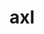 ---
title: "axl"
layout: cache
categories: [package, develop]
meta: {"compilers": ["cce@18.0.0", "gcc@10.3.0", "gcc@11.1.0", "gcc@11.4.0", "gcc@7.5.0", "gcc@9.4.0", "intel-oneapi-compilers@2024.2.1", "intel-oneapi-compilers@2025.1.0"], "num_specs": 115, "num_specs_by_stack": {"data-vis-sdk": 11, "e4s": 33, "e4s-cray-rhel": 6, "e4s-cray-sles": 2, "e4s-neoverse-v2": 22, "e4s-neoverse_v1": 9, "e4s-oneapi": 19, "e4s-power": 2, "radiuss": 11, "root": 115}, "oss": ["rhel8", "sle_hpc15", "ubuntu18.04", "ubuntu20.04", "ubuntu22.04"], "platforms": ["linux"], "stacks": ["data-vis-sdk", "e4s", "e4s-cray-rhel", "e4s-cray-sles", "e4s-neoverse-v2", "e4s-neoverse_v1", "e4s-oneapi", "e4s-power", "radiuss", "root"], "targets": ["neoverse_v1", "neoverse_v2", "ppc64le", "x86_64_v3", "x86_64_v4"], "versions": ["0.9.0"]}
spec_details: [{"compiler": "intel-oneapi-compilers@2025.1.0", "hash": "2g2sdtq66ozsmpk44otnkdmimoyoa5lv", "os": "ubuntu22.04", "platform": "linux", "size": "-", "stacks": ["e4s-oneapi", "root"], "target": "x86_64_v3", "variants": ["async_api:=daemon", "+bbapi", "~bbapi_fallback", "build_system=cmake", "build_type=Release", "~dw", "generator=make", "~ipo", "+mpi", "+pthreads", "+shared"], "versions": ["0.9.0"]}, {"compiler": "gcc@11.1.0", "hash": "2itmesgysafa42t7xwvwdxr2vnti7yha", "os": "ubuntu20.04", "platform": "linux", "size": "-", "stacks": ["data-vis-sdk", "root"], "target": "x86_64_v3", "variants": ["async_api:=daemon", "+bbapi", "~bbapi_fallback", "build_system=cmake", "build_type=Release", "~dw", "generator=make", "~ipo", "+mpi", "+pthreads", "+shared"], "versions": ["0.9.0"]}, {"compiler": "gcc@11.1.0", "hash": "2qrllttwpziekegwff7f5zhblwldim4z", "os": "ubuntu20.04", "platform": "linux", "size": "-", "stacks": ["data-vis-sdk", "root"], "target": "x86_64_v3", "variants": ["async_api:=daemon", "+bbapi", "~bbapi_fallback", "build_system=cmake", "build_type=Release", "~dw", "generator=make", "~ipo", "+mpi", "+pthreads", "+shared"], "versions": ["0.9.0"]}, {"compiler": "cce@18.0.0", "hash": "2un5g67rr3qejlxxg5nqggn753yiy7i3", "os": "rhel8", "platform": "linux", "size": "-", "stacks": ["e4s-cray-rhel", "root"], "target": "x86_64_v3", "variants": ["async_api:=daemon", "+bbapi", "~bbapi_fallback", "build_system=cmake", "build_type=Release", "~dw", "generator=make", "~ipo", "+mpi", "+pthreads", "+shared"], "versions": ["0.9.0"]}, {"compiler": "gcc@11.4.0", "hash": "3giti673fs7xnffldjdfn2xssa6k66lo", "os": "ubuntu22.04", "platform": "linux", "size": "-", "stacks": ["e4s-neoverse-v2", "root"], "target": "neoverse_v2", "variants": ["async_api:=daemon", "+bbapi", "~bbapi_fallback", "build_system=cmake", "build_type=Release", "~dw", "generator=make", "~ipo", "+mpi", "+pthreads", "+shared"], "versions": ["0.9.0"]}, {"compiler": "intel-oneapi-compilers@2025.1.0", "hash": "3rdy75qnbsfrhfwbj266b7qqvlghfkwt", "os": "ubuntu22.04", "platform": "linux", "size": "-", "stacks": ["e4s-oneapi", "root"], "target": "x86_64_v3", "variants": ["async_api:=daemon", "~bbapi", "~bbapi_fallback", "build_system=cmake", "build_type=Release", "~dw", "generator=make", "~ipo", "+mpi", "+pthreads", "+shared"], "versions": ["0.9.0"]}, {"compiler": "gcc@11.4.0", "hash": "3vuh5v2vjacutzhohhhldhuo44ipujes", "os": "ubuntu22.04", "platform": "linux", "size": "-", "stacks": ["e4s", "root"], "target": "x86_64_v3", "variants": ["async_api:=daemon", "~bbapi", "~bbapi_fallback", "build_system=cmake", "build_type=Release", "~dw", "generator=make", "~ipo", "+mpi", "+pthreads", "+shared"], "versions": ["0.9.0"]}, {"compiler": "gcc@10.3.0", "hash": "3vzpoobujldhvipbsrbl7paxehxos2yn", "os": "sle_hpc15", "platform": "linux", "size": "-", "stacks": ["e4s-cray-sles", "root"], "target": "x86_64_v4", "variants": ["async_api:=daemon", "+bbapi", "~bbapi_fallback", "build_system=cmake", "build_type=Release", "~dw", "generator=make", "~ipo", "+mpi", "+pthreads", "+shared"], "versions": ["0.9.0"]}, {"compiler": "gcc@11.4.0", "hash": "46wzerjllsjbqpvmbmhzc6haztpuooxt", "os": "ubuntu22.04", "platform": "linux", "size": "-", "stacks": ["e4s-neoverse_v1", "root"], "target": "neoverse_v1", "variants": ["async_api:=daemon", "+bbapi", "~bbapi_fallback", "build_system=cmake", "build_type=Release", "~dw", "generator=make", "~ipo", "+mpi", "+pthreads", "+shared"], "versions": ["0.9.0"]}, {"compiler": "gcc@10.3.0", "hash": "4exb3rxlap2gp4blyawwyk5eppns6zxz", "os": "sle_hpc15", "platform": "linux", "size": "-", "stacks": ["e4s-cray-sles", "root"], "target": "x86_64_v4", "variants": ["async_api:=daemon", "+bbapi", "~bbapi_fallback", "build_system=cmake", "build_type=Release", "~dw", "generator=make", "~ipo", "+mpi", "+pthreads", "+shared"], "versions": ["0.9.0"]}, {"compiler": "gcc@11.4.0", "hash": "4f5bf2sganxwtxgalu2nyj6yqpa6mnju", "os": "ubuntu22.04", "platform": "linux", "size": "-", "stacks": ["e4s-neoverse_v1", "root"], "target": "neoverse_v1", "variants": ["async_api:=daemon", "~bbapi", "~bbapi_fallback", "build_system=cmake", "build_type=Release", "~dw", "generator=make", "~ipo", "+mpi", "+pthreads", "+shared"], "versions": ["0.9.0"]}, {"compiler": "gcc@11.4.0", "hash": "4qm4pw5qes6ndovrm7hyh5g5mmg5pypd", "os": "ubuntu22.04", "platform": "linux", "size": "-", "stacks": ["e4s-neoverse-v2", "root"], "target": "neoverse_v2", "variants": ["async_api:=daemon", "+bbapi", "~bbapi_fallback", "build_system=cmake", "build_type=Release", "~dw", "generator=make", "~ipo", "+mpi", "+pthreads", "+shared"], "versions": ["0.9.0"]}, {"compiler": "cce@18.0.0", "hash": "4syytaltxqubn67ax7db2sdst2dyltcu", "os": "rhel8", "platform": "linux", "size": "-", "stacks": ["e4s-cray-rhel", "root"], "target": "x86_64_v3", "variants": ["async_api:=daemon", "+bbapi", "~bbapi_fallback", "build_system=cmake", "build_type=Release", "~dw", "generator=make", "~ipo", "+mpi", "+pthreads", "+shared"], "versions": ["0.9.0"]}, {"compiler": "gcc@11.4.0", "hash": "527z4jwaotswpsplbp5zg2vidclg5utq", "os": "ubuntu22.04", "platform": "linux", "size": "-", "stacks": ["e4s-neoverse-v2", "root"], "target": "neoverse_v2", "variants": ["async_api:=daemon", "~bbapi", "~bbapi_fallback", "build_system=cmake", "build_type=Release", "~dw", "generator=make", "~ipo", "+mpi", "+pthreads", "+shared"], "versions": ["0.9.0"]}, {"compiler": "gcc@7.5.0", "hash": "5aof4jmv4ryxwskutz6qulcnpydbmw5s", "os": "ubuntu18.04", "platform": "linux", "size": "-", "stacks": ["radiuss", "root"], "target": "x86_64_v3", "variants": ["async_api:=daemon", "~bbapi", "~bbapi_fallback", "build_system=cmake", "build_type=Release", "~dw", "generator=make", "~ipo", "+mpi", "+pthreads", "+shared"], "versions": ["0.9.0"]}, {"compiler": "gcc@11.4.0", "hash": "5grlm32sf2es7x2jbu2g7nzrvs3ev6ac", "os": "ubuntu22.04", "platform": "linux", "size": "-", "stacks": ["e4s-neoverse-v2", "root"], "target": "neoverse_v2", "variants": ["async_api:=daemon", "~bbapi", "~bbapi_fallback", "build_system=cmake", "build_type=Release", "~dw", "generator=make", "~ipo", "+mpi", "+pthreads", "+shared"], "versions": ["0.9.0"]}, {"compiler": "intel-oneapi-compilers@2024.2.1", "hash": "5r476vtd5actuojxncoukaarlreodek3", "os": "ubuntu22.04", "platform": "linux", "size": "-", "stacks": ["e4s-oneapi", "root"], "target": "x86_64_v3", "variants": ["async_api:=daemon", "+bbapi", "~bbapi_fallback", "build_system=cmake", "build_type=Release", "~dw", "generator=make", "~ipo", "+mpi", "+pthreads", "+shared"], "versions": ["0.9.0"]}, {"compiler": "gcc@11.4.0", "hash": "5wcpddnkcgbepnaqcsat5yqropjcc2vm", "os": "ubuntu22.04", "platform": "linux", "size": "-", "stacks": ["e4s", "root"], "target": "x86_64_v3", "variants": ["async_api:=daemon", "+bbapi", "~bbapi_fallback", "build_system=cmake", "build_type=Release", "~dw", "generator=make", "~ipo", "+mpi", "+pthreads", "+shared"], "versions": ["0.9.0"]}, {"compiler": "gcc@11.4.0", "hash": "5xpmb3rlcnity7gvv4wuad37efxdb7zi", "os": "ubuntu22.04", "platform": "linux", "size": "-", "stacks": ["e4s", "root"], "target": "x86_64_v3", "variants": ["async_api:=daemon", "~bbapi", "~bbapi_fallback", "build_system=cmake", "build_type=Release", "~dw", "generator=make", "~ipo", "+mpi", "+pthreads", "+shared"], "versions": ["0.9.0"]}, {"compiler": "intel-oneapi-compilers@2024.2.1", "hash": "622jjb6yu6fkkz2xehxpo6to3hksiquq", "os": "ubuntu22.04", "platform": "linux", "size": "-", "stacks": ["e4s-oneapi", "root"], "target": "x86_64_v3", "variants": ["async_api:=daemon", "~bbapi", "~bbapi_fallback", "build_system=cmake", "build_type=Release", "~dw", "generator=make", "~ipo", "+mpi", "+pthreads", "+shared"], "versions": ["0.9.0"]}, {"compiler": "gcc@7.5.0", "hash": "6ldr6grkkenc3yjriefoymxb7jeb3yjk", "os": "ubuntu18.04", "platform": "linux", "size": "-", "stacks": ["radiuss", "root"], "target": "x86_64_v3", "variants": ["async_api:=daemon", "~bbapi", "~bbapi_fallback", "build_system=cmake", "build_type=Release", "~dw", "generator=make", "~ipo", "+mpi", "+pthreads", "+shared"], "versions": ["0.9.0"]}, {"compiler": "gcc@11.4.0", "hash": "6xkdybq76mt7zra6c3fychx7wqelz75k", "os": "ubuntu22.04", "platform": "linux", "size": "-", "stacks": ["e4s", "root"], "target": "x86_64_v3", "variants": ["async_api:=daemon", "~bbapi", "~bbapi_fallback", "build_system=cmake", "build_type=Release", "~dw", "generator=make", "~ipo", "+mpi", "+pthreads", "+shared"], "versions": ["0.9.0"]}, {"compiler": "gcc@11.1.0", "hash": "767p3vv6g4uzrkwokxka6uwc2lqitq6x", "os": "ubuntu20.04", "platform": "linux", "size": "-", "stacks": ["data-vis-sdk", "root"], "target": "x86_64_v3", "variants": ["async_api:=daemon", "+bbapi", "~bbapi_fallback", "build_system=cmake", "build_type=Release", "~dw", "generator=make", "~ipo", "+mpi", "+pthreads", "+shared"], "versions": ["0.9.0"]}, {"compiler": "gcc@11.4.0", "hash": "7dsxvoysymvzqj33hzc6iky3rfytnocu", "os": "ubuntu22.04", "platform": "linux", "size": "-", "stacks": ["e4s", "root"], "target": "x86_64_v3", "variants": ["async_api:=daemon", "+bbapi", "~bbapi_fallback", "build_system=cmake", "build_type=Release", "~dw", "generator=make", "~ipo", "+mpi", "+pthreads", "+shared"], "versions": ["0.9.0"]}, {"compiler": "gcc@11.4.0", "hash": "7eycj6zngfev7gcxzmpkz6thuma3wfor", "os": "ubuntu22.04", "platform": "linux", "size": "-", "stacks": ["e4s-neoverse-v2", "root"], "target": "neoverse_v2", "variants": ["async_api:=daemon", "+bbapi", "~bbapi_fallback", "build_system=cmake", "build_type=Release", "~dw", "generator=make", "~ipo", "+mpi", "+pthreads", "+shared"], "versions": ["0.9.0"]}, {"compiler": "intel-oneapi-compilers@2025.1.0", "hash": "7kxncdztnuut4falrbnutthifubdm4ay", "os": "ubuntu22.04", "platform": "linux", "size": "-", "stacks": ["e4s-oneapi", "root"], "target": "x86_64_v3", "variants": ["async_api:=daemon", "~bbapi", "~bbapi_fallback", "build_system=cmake", "build_type=Release", "~dw", "generator=make", "~ipo", "+mpi", "+pthreads", "+shared"], "versions": ["0.9.0"]}, {"compiler": "gcc@11.1.0", "hash": "7ssqo6eahwapd26es4wz2rywdtsbygts", "os": "ubuntu20.04", "platform": "linux", "size": "-", "stacks": ["data-vis-sdk", "root"], "target": "x86_64_v3", "variants": ["async_api:=daemon", "+bbapi", "~bbapi_fallback", "build_system=cmake", "build_type=Release", "~dw", "generator=make", "~ipo", "+mpi", "+pthreads", "+shared"], "versions": ["0.9.0"]}, {"compiler": "gcc@11.4.0", "hash": "ate7ptw3rxuhzyl7qo35w2fro42pe7rl", "os": "ubuntu22.04", "platform": "linux", "size": "-", "stacks": ["e4s", "root"], "target": "x86_64_v3", "variants": ["async_api:=daemon", "+bbapi", "~bbapi_fallback", "build_system=cmake", "build_type=Release", "~dw", "generator=make", "~ipo", "+mpi", "+pthreads", "+shared"], "versions": ["0.9.0"]}, {"compiler": "gcc@11.4.0", "hash": "ayogs7fdljmsb244fg4ahhunb3wb3wbw", "os": "ubuntu22.04", "platform": "linux", "size": "-", "stacks": ["e4s", "root"], "target": "x86_64_v3", "variants": ["async_api:=daemon", "+bbapi", "~bbapi_fallback", "build_system=cmake", "build_type=Release", "~dw", "generator=make", "~ipo", "+mpi", "+pthreads", "+shared"], "versions": ["0.9.0"]}, {"compiler": "intel-oneapi-compilers@2024.2.1", "hash": "b3tpai77spzgdqimprb3rgap5plrvkd7", "os": "ubuntu22.04", "platform": "linux", "size": "-", "stacks": ["e4s-oneapi", "root"], "target": "x86_64_v3", "variants": ["async_api:=daemon", "~bbapi", "~bbapi_fallback", "build_system=cmake", "build_type=Release", "~dw", "generator=make", "~ipo", "+mpi", "+pthreads", "+shared"], "versions": ["0.9.0"]}, {"compiler": "gcc@11.1.0", "hash": "bkwxmi6s7osd3q5xxvo4dchw5mmzbguk", "os": "ubuntu20.04", "platform": "linux", "size": "-", "stacks": ["data-vis-sdk", "root"], "target": "x86_64_v3", "variants": ["async_api:=daemon", "+bbapi", "~bbapi_fallback", "build_system=cmake", "build_type=Release", "~dw", "generator=make", "~ipo", "+mpi", "+pthreads", "+shared"], "versions": ["0.9.0"]}, {"compiler": "cce@18.0.0", "hash": "bpx6we3gx6iilcdjmkse56kpumtlmoxw", "os": "rhel8", "platform": "linux", "size": "-", "stacks": ["e4s-cray-rhel", "root"], "target": "x86_64_v3", "variants": ["async_api:=daemon", "+bbapi", "~bbapi_fallback", "build_system=cmake", "build_type=Release", "~dw", "generator=make", "~ipo", "+mpi", "+pthreads", "+shared"], "versions": ["0.9.0"]}, {"compiler": "gcc@11.4.0", "hash": "ceqrmjnofeiakkmq6jreva3jckxbc4oo", "os": "ubuntu22.04", "platform": "linux", "size": "-", "stacks": ["e4s-neoverse-v2", "root"], "target": "neoverse_v2", "variants": ["async_api:=daemon", "+bbapi", "~bbapi_fallback", "build_system=cmake", "build_type=Release", "~dw", "generator=make", "~ipo", "+mpi", "+pthreads", "+shared"], "versions": ["0.9.0"]}, {"compiler": "gcc@11.4.0", "hash": "cmtwrtzl5puxnvdkfhwbofswo5c74z5p", "os": "ubuntu22.04", "platform": "linux", "size": "-", "stacks": ["e4s-neoverse_v1", "root"], "target": "neoverse_v1", "variants": ["async_api:=daemon", "+bbapi", "~bbapi_fallback", "build_system=cmake", "build_type=Release", "~dw", "generator=make", "~ipo", "+mpi", "+pthreads", "+shared"], "versions": ["0.9.0"]}, {"compiler": "gcc@11.4.0", "hash": "czy2ukt3qu44k2m7kq2kpypcm6rm2v3u", "os": "ubuntu22.04", "platform": "linux", "size": "-", "stacks": ["e4s-neoverse-v2", "root"], "target": "neoverse_v2", "variants": ["async_api:=daemon", "+bbapi", "~bbapi_fallback", "build_system=cmake", "build_type=Release", "~dw", "generator=make", "~ipo", "+mpi", "+pthreads", "+shared"], "versions": ["0.9.0"]}, {"compiler": "cce@18.0.0", "hash": "d5d44xmrhqttlorxqsutzupvk3ylhnj5", "os": "rhel8", "platform": "linux", "size": "-", "stacks": ["e4s-cray-rhel", "root"], "target": "x86_64_v3", "variants": ["async_api:=daemon", "+bbapi", "~bbapi_fallback", "build_system=cmake", "build_type=Release", "~dw", "generator=make", "~ipo", "+mpi", "+pthreads", "+shared"], "versions": ["0.9.0"]}, {"compiler": "intel-oneapi-compilers@2024.2.1", "hash": "d7a7q7jgmg3kwxaxv2gqqa4conv3gdyn", "os": "ubuntu22.04", "platform": "linux", "size": "-", "stacks": ["e4s-oneapi", "root"], "target": "x86_64_v3", "variants": ["async_api:=daemon", "+bbapi", "~bbapi_fallback", "build_system=cmake", "build_type=Release", "~dw", "generator=make", "~ipo", "+mpi", "+pthreads", "+shared"], "versions": ["0.9.0"]}, {"compiler": "gcc@11.4.0", "hash": "dckvpdcsrpq2u4umth5l2vjnhfnepmb3", "os": "ubuntu22.04", "platform": "linux", "size": "-", "stacks": ["e4s-neoverse-v2", "root"], "target": "neoverse_v2", "variants": ["async_api:=daemon", "~bbapi", "~bbapi_fallback", "build_system=cmake", "build_type=Release", "~dw", "generator=make", "~ipo", "+mpi", "+pthreads", "+shared"], "versions": ["0.9.0"]}, {"compiler": "gcc@11.4.0", "hash": "drnbuvor3eb2l5kw7sbp7apv5c35ksci", "os": "ubuntu22.04", "platform": "linux", "size": "-", "stacks": ["e4s-neoverse-v2", "root"], "target": "neoverse_v2", "variants": ["async_api:=daemon", "+bbapi", "~bbapi_fallback", "build_system=cmake", "build_type=Release", "~dw", "generator=make", "~ipo", "+mpi", "+pthreads", "+shared"], "versions": ["0.9.0"]}, {"compiler": "intel-oneapi-compilers@2024.2.1", "hash": "dy3fetwrfebh74qz6owm4kfjenadgrbj", "os": "ubuntu22.04", "platform": "linux", "size": "-", "stacks": ["e4s-oneapi", "root"], "target": "x86_64_v3", "variants": ["async_api:=daemon", "+bbapi", "~bbapi_fallback", "build_system=cmake", "build_type=Release", "~dw", "generator=make", "~ipo", "+mpi", "+pthreads", "+shared"], "versions": ["0.9.0"]}, {"compiler": "gcc@9.4.0", "hash": "eekb7gd3opltdkiomonnkhalwmht6f4h", "os": "ubuntu20.04", "platform": "linux", "size": "-", "stacks": ["e4s-power", "root"], "target": "ppc64le", "variants": ["async_api:=daemon", "~bbapi", "~bbapi_fallback", "build_system=cmake", "build_type=Release", "~dw", "generator=make", "~ipo", "+mpi", "+pthreads", "+shared"], "versions": ["0.9.0"]}, {"compiler": "gcc@11.4.0", "hash": "eetyrwmbephzc6wcrhkpj5hq4ozoswcw", "os": "ubuntu22.04", "platform": "linux", "size": "-", "stacks": ["e4s-neoverse_v1", "root"], "target": "neoverse_v1", "variants": ["async_api:=daemon", "~bbapi", "~bbapi_fallback", "build_system=cmake", "build_type=Release", "~dw", "generator=make", "~ipo", "+mpi", "+pthreads", "+shared"], "versions": ["0.9.0"]}, {"compiler": "gcc@11.4.0", "hash": "ef6i7hhq6hneacom4vwrew5rb4swoehk", "os": "ubuntu22.04", "platform": "linux", "size": "-", "stacks": ["e4s-neoverse-v2", "root"], "target": "neoverse_v2", "variants": ["async_api:=daemon", "+bbapi", "~bbapi_fallback", "build_system=cmake", "build_type=Release", "~dw", "generator=make", "~ipo", "+mpi", "+pthreads", "+shared"], "versions": ["0.9.0"]}, {"compiler": "gcc@11.4.0", "hash": "epiuz6u226hcrqa4qfk562tqxx2et73n", "os": "ubuntu22.04", "platform": "linux", "size": "-", "stacks": ["e4s", "root"], "target": "x86_64_v3", "variants": ["async_api:=daemon", "+bbapi", "~bbapi_fallback", "build_system=cmake", "build_type=Release", "~dw", "generator=make", "~ipo", "+mpi", "+pthreads", "+shared"], "versions": ["0.9.0"]}, {"compiler": "intel-oneapi-compilers@2024.2.1", "hash": "f4gbz66tpjau4hh4ffll6mwxxofsxr4o", "os": "ubuntu22.04", "platform": "linux", "size": "-", "stacks": ["e4s-oneapi", "root"], "target": "x86_64_v3", "variants": ["async_api:=daemon", "+bbapi", "~bbapi_fallback", "build_system=cmake", "build_type=Release", "~dw", "generator=make", "~ipo", "+mpi", "+pthreads", "+shared"], "versions": ["0.9.0"]}, {"compiler": "intel-oneapi-compilers@2025.1.0", "hash": "f5453ytdewefkqo5qnsxgru763m6tbeb", "os": "ubuntu22.04", "platform": "linux", "size": "-", "stacks": ["e4s-oneapi", "root"], "target": "x86_64_v3", "variants": ["async_api:=daemon", "~bbapi", "~bbapi_fallback", "build_system=cmake", "build_type=Release", "~dw", "generator=make", "~ipo", "+mpi", "+pthreads", "+shared"], "versions": ["0.9.0"]}, {"compiler": "gcc@11.4.0", "hash": "fpta7p7ajyikiaslm6rti5eidvo2cgmu", "os": "ubuntu22.04", "platform": "linux", "size": "-", "stacks": ["e4s", "root"], "target": "x86_64_v3", "variants": ["async_api:=daemon", "+bbapi", "~bbapi_fallback", "build_system=cmake", "build_type=Release", "~dw", "generator=make", "~ipo", "+mpi", "+pthreads", "+shared"], "versions": ["0.9.0"]}, {"compiler": "gcc@11.4.0", "hash": "g37awividxibc4upky53kz3fv7ustaua", "os": "ubuntu22.04", "platform": "linux", "size": "-", "stacks": ["e4s", "root"], "target": "x86_64_v3", "variants": ["async_api:=daemon", "+bbapi", "~bbapi_fallback", "build_system=cmake", "build_type=Release", "~dw", "generator=make", "~ipo", "+mpi", "+pthreads", "+shared"], "versions": ["0.9.0"]}, {"compiler": "gcc@11.4.0", "hash": "gi7kdebnywxn2x3gkceduk42dsztdf4q", "os": "ubuntu22.04", "platform": "linux", "size": "-", "stacks": ["e4s", "root"], "target": "x86_64_v3", "variants": ["async_api:=daemon", "+bbapi", "~bbapi_fallback", "build_system=cmake", "build_type=Release", "~dw", "generator=make", "~ipo", "+mpi", "+pthreads", "+shared"], "versions": ["0.9.0"]}, {"compiler": "gcc@11.4.0", "hash": "go4eux5z3hohowy6zm4jqmq56bajd4lf", "os": "ubuntu22.04", "platform": "linux", "size": "-", "stacks": ["e4s-neoverse-v2", "root"], "target": "neoverse_v2", "variants": ["async_api:=daemon", "~bbapi", "~bbapi_fallback", "build_system=cmake", "build_type=Release", "~dw", "generator=make", "~ipo", "+mpi", "+pthreads", "+shared"], "versions": ["0.9.0"]}, {"compiler": "gcc@11.4.0", "hash": "gp4jb5e3y3afljukyr4op5snivmeqhdi", "os": "ubuntu22.04", "platform": "linux", "size": "-", "stacks": ["e4s-neoverse_v1", "root"], "target": "neoverse_v1", "variants": ["async_api:=daemon", "+bbapi", "~bbapi_fallback", "build_system=cmake", "build_type=Release", "~dw", "generator=make", "~ipo", "+mpi", "+pthreads", "+shared"], "versions": ["0.9.0"]}, {"compiler": "gcc@11.4.0", "hash": "gplhidzhvzof64cvpm5ibzokwtpf7xnt", "os": "ubuntu22.04", "platform": "linux", "size": "-", "stacks": ["e4s", "root"], "target": "x86_64_v3", "variants": ["async_api:=daemon", "~bbapi", "~bbapi_fallback", "build_system=cmake", "build_type=Release", "~dw", "generator=make", "~ipo", "+mpi", "+pthreads", "+shared"], "versions": ["0.9.0"]}, {"compiler": "gcc@11.4.0", "hash": "gsyarikplbp5jp5x3qyjygv3wjegpnh2", "os": "ubuntu22.04", "platform": "linux", "size": "-", "stacks": ["e4s-neoverse-v2", "root"], "target": "neoverse_v2", "variants": ["async_api:=daemon", "+bbapi", "~bbapi_fallback", "build_system=cmake", "build_type=Release", "~dw", "generator=make", "~ipo", "+mpi", "+pthreads", "+shared"], "versions": ["0.9.0"]}, {"compiler": "intel-oneapi-compilers@2025.1.0", "hash": "gxlyz2baoai5krwi6xximep2ay4dtdxd", "os": "ubuntu22.04", "platform": "linux", "size": "-", "stacks": ["e4s-oneapi", "root"], "target": "x86_64_v3", "variants": ["async_api:=daemon", "~bbapi", "~bbapi_fallback", "build_system=cmake", "build_type=Release", "~dw", "generator=make", "~ipo", "+mpi", "+pthreads", "+shared"], "versions": ["0.9.0"]}, {"compiler": "intel-oneapi-compilers@2024.2.1", "hash": "ha4sft4bf2mtywxxirb2nc2m47rgqjny", "os": "ubuntu22.04", "platform": "linux", "size": "-", "stacks": ["e4s-oneapi", "root"], "target": "x86_64_v3", "variants": ["async_api:=daemon", "+bbapi", "~bbapi_fallback", "build_system=cmake", "build_type=Release", "~dw", "generator=make", "~ipo", "+mpi", "+pthreads", "+shared"], "versions": ["0.9.0"]}, {"compiler": "intel-oneapi-compilers@2025.1.0", "hash": "hbgalugetwpyhf7ecxbwtleme3bdtt4t", "os": "ubuntu22.04", "platform": "linux", "size": "-", "stacks": ["e4s-oneapi", "root"], "target": "x86_64_v3", "variants": ["async_api:=daemon", "+bbapi", "~bbapi_fallback", "build_system=cmake", "build_type=Release", "~dw", "generator=make", "~ipo", "+mpi", "+pthreads", "+shared"], "versions": ["0.9.0"]}, {"compiler": "gcc@11.4.0", "hash": "hhm4p67oobozhrf76tbenst7doenozye", "os": "ubuntu22.04", "platform": "linux", "size": "-", "stacks": ["e4s", "root"], "target": "x86_64_v3", "variants": ["async_api:=daemon", "+bbapi", "~bbapi_fallback", "build_system=cmake", "build_type=Release", "~dw", "generator=make", "~ipo", "+mpi", "+pthreads", "+shared"], "versions": ["0.9.0"]}, {"compiler": "gcc@11.1.0", "hash": "hqqhggio5gjiekadqog5qz6forjrebam", "os": "ubuntu20.04", "platform": "linux", "size": "-", "stacks": ["data-vis-sdk", "root"], "target": "x86_64_v3", "variants": ["async_api:=daemon", "+bbapi", "~bbapi_fallback", "build_system=cmake", "build_type=Release", "~dw", "generator=make", "~ipo", "+mpi", "+pthreads", "+shared"], "versions": ["0.9.0"]}, {"compiler": "gcc@11.4.0", "hash": "ienpdagqbmb7goaqzqy7vxa7mspy4vds", "os": "ubuntu22.04", "platform": "linux", "size": "-", "stacks": ["e4s", "root"], "target": "x86_64_v3", "variants": ["async_api:=daemon", "~bbapi", "~bbapi_fallback", "build_system=cmake", "build_type=Release", "~dw", "generator=make", "~ipo", "+mpi", "+pthreads", "+shared"], "versions": ["0.9.0"]}, {"compiler": "gcc@11.1.0", "hash": "irq2d5ypkvim2jr6tf52k4auurr7mcb2", "os": "ubuntu20.04", "platform": "linux", "size": "-", "stacks": ["data-vis-sdk", "root"], "target": "x86_64_v3", "variants": ["async_api:=daemon", "+bbapi", "~bbapi_fallback", "build_system=cmake", "build_type=Release", "~dw", "generator=make", "~ipo", "+mpi", "+pthreads", "+shared"], "versions": ["0.9.0"]}, {"compiler": "cce@18.0.0", "hash": "j5wmcxxgsv45omlky6mmuou4kwml2vyz", "os": "rhel8", "platform": "linux", "size": "-", "stacks": ["e4s-cray-rhel", "root"], "target": "x86_64_v3", "variants": ["async_api:=daemon", "+bbapi", "~bbapi_fallback", "build_system=cmake", "build_type=Release", "~dw", "generator=make", "~ipo", "+mpi", "+pthreads", "+shared"], "versions": ["0.9.0"]}, {"compiler": "gcc@11.4.0", "hash": "j6fxaujurbzhsfqtvi7brjy2qadpss6i", "os": "ubuntu22.04", "platform": "linux", "size": "-", "stacks": ["e4s", "root"], "target": "x86_64_v3", "variants": ["async_api:=daemon", "~bbapi", "~bbapi_fallback", "build_system=cmake", "build_type=Release", "~dw", "generator=make", "~ipo", "+mpi", "+pthreads", "+shared"], "versions": ["0.9.0"]}, {"compiler": "gcc@7.5.0", "hash": "ja5ky36hn6umw4o6gusxibavv5s66npt", "os": "ubuntu18.04", "platform": "linux", "size": "-", "stacks": ["radiuss", "root"], "target": "x86_64_v3", "variants": ["async_api:=daemon", "~bbapi", "~bbapi_fallback", "build_system=cmake", "build_type=Release", "~dw", "generator=make", "~ipo", "+mpi", "+pthreads", "+shared"], "versions": ["0.9.0"]}, {"compiler": "gcc@7.5.0", "hash": "jdvan7kg7qo36upcgjks2n2qhuomecqg", "os": "ubuntu18.04", "platform": "linux", "size": "-", "stacks": ["radiuss", "root"], "target": "x86_64_v3", "variants": ["async_api:=daemon", "~bbapi", "~bbapi_fallback", "build_system=cmake", "build_type=Release", "~dw", "generator=make", "~ipo", "+mpi", "+pthreads", "+shared"], "versions": ["0.9.0"]}, {"compiler": "intel-oneapi-compilers@2025.1.0", "hash": "l26b2z4ggaqer222to4vvr5vwadp7ykn", "os": "ubuntu22.04", "platform": "linux", "size": "-", "stacks": ["e4s-oneapi", "root"], "target": "x86_64_v3", "variants": ["async_api:=daemon", "+bbapi", "~bbapi_fallback", "build_system=cmake", "build_type=Release", "~dw", "generator=make", "~ipo", "+mpi", "+pthreads", "+shared"], "versions": ["0.9.0"]}, {"compiler": "gcc@7.5.0", "hash": "l7mpf4gvy2f4fcig6vwmztynt37a7nc3", "os": "ubuntu18.04", "platform": "linux", "size": "-", "stacks": ["radiuss", "root"], "target": "x86_64_v3", "variants": ["async_api:=daemon", "~bbapi", "~bbapi_fallback", "build_system=cmake", "build_type=Release", "~dw", "generator=make", "~ipo", "+mpi", "+pthreads", "+shared"], "versions": ["0.9.0"]}, {"compiler": "gcc@11.4.0", "hash": "leot2egrr4tr6yibniii3wi2kewxbwrp", "os": "ubuntu22.04", "platform": "linux", "size": "-", "stacks": ["e4s-neoverse_v1", "root"], "target": "neoverse_v1", "variants": ["async_api:=daemon", "+bbapi", "~bbapi_fallback", "build_system=cmake", "build_type=Release", "~dw", "generator=make", "~ipo", "+mpi", "+pthreads", "+shared"], "versions": ["0.9.0"]}, {"compiler": "gcc@7.5.0", "hash": "likizn3bcgi7oxwotmlsm7ibrqoko4dh", "os": "ubuntu18.04", "platform": "linux", "size": "-", "stacks": ["radiuss", "root"], "target": "x86_64_v3", "variants": ["async_api:=daemon", "~bbapi", "~bbapi_fallback", "build_system=cmake", "build_type=Release", "~dw", "generator=make", "~ipo", "+mpi", "+pthreads", "+shared"], "versions": ["0.9.0"]}, {"compiler": "gcc@11.4.0", "hash": "llfuhs6ycljgvpx3fgi6kdyg5tzy6yzm", "os": "ubuntu22.04", "platform": "linux", "size": "-", "stacks": ["e4s", "root"], "target": "x86_64_v3", "variants": ["async_api:=daemon", "+bbapi", "~bbapi_fallback", "build_system=cmake", "build_type=Release", "~dw", "generator=make", "~ipo", "+mpi", "+pthreads", "+shared"], "versions": ["0.9.0"]}, {"compiler": "gcc@11.4.0", "hash": "llzaezm4d2foytfoydmintoq2v57mirk", "os": "ubuntu22.04", "platform": "linux", "size": "-", "stacks": ["e4s", "root"], "target": "x86_64_v3", "variants": ["async_api:=daemon", "+bbapi", "~bbapi_fallback", "build_system=cmake", "build_type=Release", "~dw", "generator=make", "~ipo", "+mpi", "+pthreads", "+shared"], "versions": ["0.9.0"]}, {"compiler": "gcc@11.1.0", "hash": "lup7f7jcwvg47p7ok2waz4h66q2lgp3b", "os": "ubuntu20.04", "platform": "linux", "size": "-", "stacks": ["data-vis-sdk", "root"], "target": "x86_64_v3", "variants": ["async_api:=daemon", "+bbapi", "~bbapi_fallback", "build_system=cmake", "build_type=Release", "~dw", "generator=make", "~ipo", "+mpi", "+pthreads", "+shared"], "versions": ["0.9.0"]}, {"compiler": "gcc@11.4.0", "hash": "lzttkklcxy63z7dfqzrp24njyq4w6wr7", "os": "ubuntu22.04", "platform": "linux", "size": "-", "stacks": ["e4s", "root"], "target": "x86_64_v3", "variants": ["async_api:=daemon", "+bbapi", "~bbapi_fallback", "build_system=cmake", "build_type=Release", "~dw", "generator=make", "~ipo", "+mpi", "+pthreads", "+shared"], "versions": ["0.9.0"]}, {"compiler": "gcc@7.5.0", "hash": "m3h6dbfdv5656t55pqi476akzegq7rmu", "os": "ubuntu18.04", "platform": "linux", "size": "-", "stacks": ["radiuss", "root"], "target": "x86_64_v3", "variants": ["async_api:=daemon", "~bbapi", "~bbapi_fallback", "build_system=cmake", "build_type=Release", "~dw", "generator=make", "~ipo", "+mpi", "+pthreads", "+shared"], "versions": ["0.9.0"]}, {"compiler": "gcc@11.4.0", "hash": "mpwi7cigm4hqrzb3qxfeddolwiiu5ihk", "os": "ubuntu22.04", "platform": "linux", "size": "-", "stacks": ["e4s-neoverse-v2", "root"], "target": "neoverse_v2", "variants": ["async_api:=daemon", "~bbapi", "~bbapi_fallback", "build_system=cmake", "build_type=Release", "~dw", "generator=make", "~ipo", "+mpi", "+pthreads", "+shared"], "versions": ["0.9.0"]}, {"compiler": "gcc@11.4.0", "hash": "nhljdq4v4ddiao5iknng6jwvwgkdmqos", "os": "ubuntu22.04", "platform": "linux", "size": "-", "stacks": ["e4s-neoverse-v2", "root"], "target": "neoverse_v2", "variants": ["async_api:=daemon", "~bbapi", "~bbapi_fallback", "build_system=cmake", "build_type=Release", "~dw", "generator=make", "~ipo", "+mpi", "+pthreads", "+shared"], "versions": ["0.9.0"]}, {"compiler": "intel-oneapi-compilers@2025.1.0", "hash": "o7wbgeu34n4uguwhawx2sp42dj6p33pg", "os": "ubuntu22.04", "platform": "linux", "size": "-", "stacks": ["e4s-oneapi", "root"], "target": "x86_64_v3", "variants": ["async_api:=daemon", "+bbapi", "~bbapi_fallback", "build_system=cmake", "build_type=Release", "~dw", "generator=make", "~ipo", "+mpi", "+pthreads", "+shared"], "versions": ["0.9.0"]}, {"compiler": "gcc@11.4.0", "hash": "oenifjqh3nhywpheodneoqdsmime5al5", "os": "ubuntu22.04", "platform": "linux", "size": "-", "stacks": ["e4s-neoverse-v2", "root"], "target": "neoverse_v2", "variants": ["async_api:=daemon", "~bbapi", "~bbapi_fallback", "build_system=cmake", "build_type=Release", "~dw", "generator=make", "~ipo", "+mpi", "+pthreads", "+shared"], "versions": ["0.9.0"]}, {"compiler": "gcc@7.5.0", "hash": "ogi6nlhvyxc2inhtvvrkn3fy5fqm66yl", "os": "ubuntu18.04", "platform": "linux", "size": "-", "stacks": ["radiuss", "root"], "target": "x86_64_v3", "variants": ["async_api:=daemon", "~bbapi", "~bbapi_fallback", "build_system=cmake", "build_type=Release", "~dw", "generator=make", "~ipo", "+mpi", "+pthreads", "+shared"], "versions": ["0.9.0"]}, {"compiler": "gcc@11.4.0", "hash": "ohdf3bq7zfzm57na6qiodkhunh772dad", "os": "ubuntu22.04", "platform": "linux", "size": "-", "stacks": ["e4s-neoverse_v1", "root"], "target": "neoverse_v1", "variants": ["async_api:=daemon", "+bbapi", "~bbapi_fallback", "build_system=cmake", "build_type=Release", "~dw", "generator=make", "~ipo", "+mpi", "+pthreads", "+shared"], "versions": ["0.9.0"]}, {"compiler": "gcc@11.4.0", "hash": "omh2mesbtuytojjs5rwpixvng5u45cdo", "os": "ubuntu22.04", "platform": "linux", "size": "-", "stacks": ["e4s", "root"], "target": "x86_64_v3", "variants": ["async_api:=daemon", "+bbapi", "~bbapi_fallback", "build_system=cmake", "build_type=Release", "~dw", "generator=make", "~ipo", "+mpi", "+pthreads", "+shared"], "versions": ["0.9.0"]}, {"compiler": "gcc@7.5.0", "hash": "onrvwdyqfmhox6oatezwkmpdoffxo2pw", "os": "ubuntu18.04", "platform": "linux", "size": "-", "stacks": ["radiuss", "root"], "target": "x86_64_v3", "variants": ["async_api:=daemon", "~bbapi", "~bbapi_fallback", "build_system=cmake", "build_type=Release", "~dw", "generator=make", "~ipo", "+mpi", "+pthreads", "+shared"], "versions": ["0.9.0"]}, {"compiler": "gcc@11.4.0", "hash": "pehqwlfsccakkz2av4jspajcj2jdmjgh", "os": "ubuntu22.04", "platform": "linux", "size": "-", "stacks": ["e4s-neoverse-v2", "root"], "target": "neoverse_v2", "variants": ["async_api:=daemon", "+bbapi", "~bbapi_fallback", "build_system=cmake", "build_type=Release", "~dw", "generator=make", "~ipo", "+mpi", "+pthreads", "+shared"], "versions": ["0.9.0"]}, {"compiler": "intel-oneapi-compilers@2025.1.0", "hash": "pkmm4et5iu3lowhovfk6dyjryo43ihnv", "os": "ubuntu22.04", "platform": "linux", "size": "-", "stacks": ["e4s-oneapi", "root"], "target": "x86_64_v3", "variants": ["async_api:=daemon", "~bbapi", "~bbapi_fallback", "build_system=cmake", "build_type=Release", "~dw", "generator=make", "~ipo", "+mpi", "+pthreads", "+shared"], "versions": ["0.9.0"]}, {"compiler": "gcc@11.4.0", "hash": "pvm6gzvieoxhk3xih2zflo6gy6r2s4yt", "os": "ubuntu22.04", "platform": "linux", "size": "-", "stacks": ["e4s-neoverse-v2", "root"], "target": "neoverse_v2", "variants": ["async_api:=daemon", "~bbapi", "~bbapi_fallback", "build_system=cmake", "build_type=Release", "~dw", "generator=make", "~ipo", "+mpi", "+pthreads", "+shared"], "versions": ["0.9.0"]}, {"compiler": "gcc@11.4.0", "hash": "qdkjfws6xwd4u7fno54qnyiz6urbf757", "os": "ubuntu22.04", "platform": "linux", "size": "-", "stacks": ["e4s", "root"], "target": "x86_64_v3", "variants": ["async_api:=daemon", "~bbapi", "~bbapi_fallback", "build_system=cmake", "build_type=Release", "~dw", "generator=make", "~ipo", "+mpi", "+pthreads", "+shared"], "versions": ["0.9.0"]}, {"compiler": "gcc@11.4.0", "hash": "qyocc7exfy75mr7vszmmahy6k5rdxr3d", "os": "ubuntu22.04", "platform": "linux", "size": "-", "stacks": ["e4s", "root"], "target": "x86_64_v3", "variants": ["async_api:=daemon", "+bbapi", "~bbapi_fallback", "build_system=cmake", "build_type=Release", "~dw", "generator=make", "~ipo", "+mpi", "+pthreads", "+shared"], "versions": ["0.9.0"]}, {"compiler": "gcc@7.5.0", "hash": "r7jnraahs37xdpr5ywo3flk3syri4dhd", "os": "ubuntu18.04", "platform": "linux", "size": "-", "stacks": ["radiuss", "root"], "target": "x86_64_v3", "variants": ["async_api:=daemon", "~bbapi", "~bbapi_fallback", "build_system=cmake", "build_type=Release", "~dw", "generator=make", "~ipo", "+mpi", "+pthreads", "+shared"], "versions": ["0.9.0"]}, {"compiler": "gcc@11.4.0", "hash": "rmnef2ctgb4mbvkfskxlx3wkstke3ewy", "os": "ubuntu22.04", "platform": "linux", "size": "-", "stacks": ["e4s", "root"], "target": "x86_64_v3", "variants": ["async_api:=daemon", "+bbapi", "~bbapi_fallback", "build_system=cmake", "build_type=Release", "~dw", "generator=make", "~ipo", "+mpi", "+pthreads", "+shared"], "versions": ["0.9.0"]}, {"compiler": "gcc@11.4.0", "hash": "rvut5vi37s2ha2ewqjvboyrewkm7yhfc", "os": "ubuntu22.04", "platform": "linux", "size": "-", "stacks": ["e4s-neoverse-v2", "root"], "target": "neoverse_v2", "variants": ["async_api:=daemon", "+bbapi", "~bbapi_fallback", "build_system=cmake", "build_type=Release", "~dw", "generator=make", "~ipo", "+mpi", "+pthreads", "+shared"], "versions": ["0.9.0"]}, {"compiler": "gcc@11.1.0", "hash": "rxowpl4wtnksm2yfew4r2fmqo4ggjyo5", "os": "ubuntu20.04", "platform": "linux", "size": "-", "stacks": ["data-vis-sdk", "root"], "target": "x86_64_v3", "variants": ["async_api:=daemon", "+bbapi", "~bbapi_fallback", "build_system=cmake", "build_type=Release", "~dw", "generator=make", "~ipo", "+mpi", "+pthreads", "+shared"], "versions": ["0.9.0"]}, {"compiler": "gcc@11.1.0", "hash": "rzpo7z4qjemfx4gix2zl3ogqfpubp3zk", "os": "ubuntu20.04", "platform": "linux", "size": "-", "stacks": ["data-vis-sdk", "root"], "target": "x86_64_v3", "variants": ["async_api:=daemon", "+bbapi", "~bbapi_fallback", "build_system=cmake", "build_type=Release", "~dw", "generator=make", "~ipo", "+mpi", "+pthreads", "+shared"], "versions": ["0.9.0"]}, {"compiler": "gcc@11.4.0", "hash": "slk242xqz4wuiieaemvvr5nupgi7223i", "os": "ubuntu22.04", "platform": "linux", "size": "-", "stacks": ["e4s-neoverse-v2", "root"], "target": "neoverse_v2", "variants": ["async_api:=daemon", "~bbapi", "~bbapi_fallback", "build_system=cmake", "build_type=Release", "~dw", "generator=make", "~ipo", "+mpi", "+pthreads", "+shared"], "versions": ["0.9.0"]}, {"compiler": "gcc@11.4.0", "hash": "smeyfvsl7sk2tsuo3ihiiwksrhkdjibx", "os": "ubuntu22.04", "platform": "linux", "size": "-", "stacks": ["e4s", "root"], "target": "x86_64_v3", "variants": ["async_api:=daemon", "+bbapi", "~bbapi_fallback", "build_system=cmake", "build_type=Release", "~dw", "generator=make", "~ipo", "+mpi", "+pthreads", "+shared"], "versions": ["0.9.0"]}, {"compiler": "gcc@11.4.0", "hash": "splmglb7evp34gonav4hpuoqtd2afsqs", "os": "ubuntu22.04", "platform": "linux", "size": "-", "stacks": ["e4s", "root"], "target": "x86_64_v3", "variants": ["async_api:=daemon", "~bbapi", "~bbapi_fallback", "build_system=cmake", "build_type=Release", "~dw", "generator=make", "~ipo", "+mpi", "+pthreads", "+shared"], "versions": ["0.9.0"]}, {"compiler": "gcc@11.4.0", "hash": "teluibitrevptd2zzmjekp7r4c3ml7v5", "os": "ubuntu22.04", "platform": "linux", "size": "-", "stacks": ["e4s", "root"], "target": "x86_64_v3", "variants": ["async_api:=daemon", "+bbapi", "~bbapi_fallback", "build_system=cmake", "build_type=Release", "~dw", "generator=make", "~ipo", "+mpi", "+pthreads", "+shared"], "versions": ["0.9.0"]}, {"compiler": "gcc@11.4.0", "hash": "tjw2dcaq5kaycbto3qznxilhhhnbqcji", "os": "ubuntu22.04", "platform": "linux", "size": "-", "stacks": ["e4s", "root"], "target": "x86_64_v3", "variants": ["async_api:=daemon", "+bbapi", "~bbapi_fallback", "build_system=cmake", "build_type=Release", "~dw", "generator=make", "~ipo", "+mpi", "+pthreads", "+shared"], "versions": ["0.9.0"]}, {"compiler": "cce@18.0.0", "hash": "udlmging5qb4jv74wpokgmrft2szv5ex", "os": "rhel8", "platform": "linux", "size": "-", "stacks": ["e4s-cray-rhel", "root"], "target": "x86_64_v3", "variants": ["async_api:=daemon", "+bbapi", "~bbapi_fallback", "build_system=cmake", "build_type=Release", "~dw", "generator=make", "~ipo", "+mpi", "+pthreads", "+shared"], "versions": ["0.9.0"]}, {"compiler": "gcc@11.4.0", "hash": "ujq6sulcad33frjc5jzl26a4weog6prr", "os": "ubuntu22.04", "platform": "linux", "size": "-", "stacks": ["e4s-neoverse-v2", "root"], "target": "neoverse_v2", "variants": ["async_api:=daemon", "~bbapi", "~bbapi_fallback", "build_system=cmake", "build_type=Release", "~dw", "generator=make", "~ipo", "+mpi", "+pthreads", "+shared"], "versions": ["0.9.0"]}, {"compiler": "gcc@9.4.0", "hash": "un5mwe7o5fyii5cquico6vwqxxre4b3b", "os": "ubuntu20.04", "platform": "linux", "size": "-", "stacks": ["e4s-power", "root"], "target": "ppc64le", "variants": ["async_api:=daemon", "+bbapi", "~bbapi_fallback", "build_system=cmake", "build_type=Release", "~dw", "generator=make", "~ipo", "+mpi", "+pthreads", "+shared"], "versions": ["0.9.0"]}, {"compiler": "gcc@11.1.0", "hash": "vira75two5y4izu3gw7h46vebc5mibda", "os": "ubuntu20.04", "platform": "linux", "size": "-", "stacks": ["data-vis-sdk", "root"], "target": "x86_64_v3", "variants": ["async_api:=daemon", "+bbapi", "~bbapi_fallback", "build_system=cmake", "build_type=Release", "~dw", "generator=make", "~ipo", "+mpi", "+pthreads", "+shared"], "versions": ["0.9.0"]}, {"compiler": "intel-oneapi-compilers@2024.2.1", "hash": "vjt6emt5piks4yujziyu6gmtlmzmgem5", "os": "ubuntu22.04", "platform": "linux", "size": "-", "stacks": ["e4s-oneapi", "root"], "target": "x86_64_v3", "variants": ["async_api:=daemon", "~bbapi", "~bbapi_fallback", "build_system=cmake", "build_type=Release", "~dw", "generator=make", "~ipo", "+mpi", "+pthreads", "+shared"], "versions": ["0.9.0"]}, {"compiler": "intel-oneapi-compilers@2024.2.1", "hash": "vra3fvoegj4wlaqdlss645co4bv6jfm2", "os": "ubuntu22.04", "platform": "linux", "size": "-", "stacks": ["e4s-oneapi", "root"], "target": "x86_64_v3", "variants": ["async_api:=daemon", "+bbapi", "~bbapi_fallback", "build_system=cmake", "build_type=Release", "~dw", "generator=make", "~ipo", "+mpi", "+pthreads", "+shared"], "versions": ["0.9.0"]}, {"compiler": "gcc@11.4.0", "hash": "wnwai5jcldivmzng22hn7xedfgmlrfv6", "os": "ubuntu22.04", "platform": "linux", "size": "-", "stacks": ["e4s", "root"], "target": "x86_64_v3", "variants": ["async_api:=daemon", "~bbapi", "~bbapi_fallback", "build_system=cmake", "build_type=Release", "~dw", "generator=make", "~ipo", "+mpi", "+pthreads", "+shared"], "versions": ["0.9.0"]}, {"compiler": "gcc@11.4.0", "hash": "wz7wr5ckn7f5oungsaks5cu4b7zspd6b", "os": "ubuntu22.04", "platform": "linux", "size": "-", "stacks": ["e4s", "root"], "target": "x86_64_v3", "variants": ["async_api:=daemon", "+bbapi", "~bbapi_fallback", "build_system=cmake", "build_type=Release", "~dw", "generator=make", "~ipo", "+mpi", "+pthreads", "+shared"], "versions": ["0.9.0"]}, {"compiler": "gcc@7.5.0", "hash": "x4qo7dzph4rgn4ykmcunicjbqdx5db3j", "os": "ubuntu18.04", "platform": "linux", "size": "-", "stacks": ["radiuss", "root"], "target": "x86_64_v3", "variants": ["async_api:=daemon", "~bbapi", "~bbapi_fallback", "build_system=cmake", "build_type=Release", "~dw", "generator=make", "~ipo", "+mpi", "+pthreads", "+shared"], "versions": ["0.9.0"]}, {"compiler": "intel-oneapi-compilers@2025.1.0", "hash": "xsjhqs6bnmrpys2a4cf6vj3t5drwba27", "os": "ubuntu22.04", "platform": "linux", "size": "-", "stacks": ["e4s-oneapi", "root"], "target": "x86_64_v3", "variants": ["async_api:=daemon", "+bbapi", "~bbapi_fallback", "build_system=cmake", "build_type=Release", "~dw", "generator=make", "~ipo", "+mpi", "+pthreads", "+shared"], "versions": ["0.9.0"]}, {"compiler": "gcc@11.4.0", "hash": "xx2asf67mcaktahxos4xkid3kzn4wq5x", "os": "ubuntu22.04", "platform": "linux", "size": "-", "stacks": ["e4s", "root"], "target": "x86_64_v3", "variants": ["async_api:=daemon", "~bbapi", "~bbapi_fallback", "build_system=cmake", "build_type=Release", "~dw", "generator=make", "~ipo", "+mpi", "+pthreads", "+shared"], "versions": ["0.9.0"]}, {"compiler": "gcc@11.4.0", "hash": "xxzjh5o6cidiusd4tv76eiu7f5nsalgz", "os": "ubuntu22.04", "platform": "linux", "size": "-", "stacks": ["e4s-neoverse-v2", "root"], "target": "neoverse_v2", "variants": ["async_api:=daemon", "+bbapi", "~bbapi_fallback", "build_system=cmake", "build_type=Release", "~dw", "generator=make", "~ipo", "+mpi", "+pthreads", "+shared"], "versions": ["0.9.0"]}, {"compiler": "gcc@11.4.0", "hash": "y6xeexidpmcx22ixphfrqjad6qvsxrbx", "os": "ubuntu22.04", "platform": "linux", "size": "-", "stacks": ["e4s", "root"], "target": "x86_64_v3", "variants": ["async_api:=daemon", "+bbapi", "~bbapi_fallback", "build_system=cmake", "build_type=Release", "~dw", "generator=make", "~ipo", "+mpi", "+pthreads", "+shared"], "versions": ["0.9.0"]}, {"compiler": "gcc@11.4.0", "hash": "ytva2fzv7ukp7yjzfip3z7bqhvq5ytot", "os": "ubuntu22.04", "platform": "linux", "size": "-", "stacks": ["e4s", "root"], "target": "x86_64_v3", "variants": ["async_api:=daemon", "~bbapi", "~bbapi_fallback", "build_system=cmake", "build_type=Release", "~dw", "generator=make", "~ipo", "+mpi", "+pthreads", "+shared"], "versions": ["0.9.0"]}, {"compiler": "gcc@11.4.0", "hash": "z3fgrly6ghus37s6jbs6fo5rkkkqyfl7", "os": "ubuntu22.04", "platform": "linux", "size": "-", "stacks": ["e4s-neoverse-v2", "root"], "target": "neoverse_v2", "variants": ["async_api:=daemon", "~bbapi", "~bbapi_fallback", "build_system=cmake", "build_type=Release", "~dw", "generator=make", "~ipo", "+mpi", "+pthreads", "+shared"], "versions": ["0.9.0"]}, {"compiler": "gcc@11.4.0", "hash": "z5rtafdbl7xk2ayum3vkxkb6a3hgjk2t", "os": "ubuntu22.04", "platform": "linux", "size": "-", "stacks": ["e4s-neoverse_v1", "root"], "target": "neoverse_v1", "variants": ["async_api:=daemon", "+bbapi", "~bbapi_fallback", "build_system=cmake", "build_type=Release", "~dw", "generator=make", "~ipo", "+mpi", "+pthreads", "+shared"], "versions": ["0.9.0"]}, {"compiler": "gcc@11.4.0", "hash": "zfoyc3p5ttvzipyjrem7uwklrkhzuje2", "os": "ubuntu22.04", "platform": "linux", "size": "-", "stacks": ["e4s", "root"], "target": "x86_64_v3", "variants": ["async_api:=daemon", "+bbapi", "~bbapi_fallback", "build_system=cmake", "build_type=Release", "~dw", "generator=make", "~ipo", "+mpi", "+pthreads", "+shared"], "versions": ["0.9.0"]}, {"compiler": "gcc@11.4.0", "hash": "zinvn5byop52qt2it46ze527jvbu4kgg", "os": "ubuntu22.04", "platform": "linux", "size": "-", "stacks": ["e4s", "root"], "target": "x86_64_v3", "variants": ["async_api:=daemon", "+bbapi", "~bbapi_fallback", "build_system=cmake", "build_type=Release", "~dw", "generator=make", "~ipo", "+mpi", "+pthreads", "+shared"], "versions": ["0.9.0"]}, {"compiler": "gcc@11.4.0", "hash": "zo2i7ib7gyf2o7rzbhm7a4rfjgyl4r4g", "os": "ubuntu22.04", "platform": "linux", "size": "-", "stacks": ["e4s-neoverse_v1", "root"], "target": "neoverse_v1", "variants": ["async_api:=daemon", "~bbapi", "~bbapi_fallback", "build_system=cmake", "build_type=Release", "~dw", "generator=make", "~ipo", "+mpi", "+pthreads", "+shared"], "versions": ["0.9.0"]}]
---